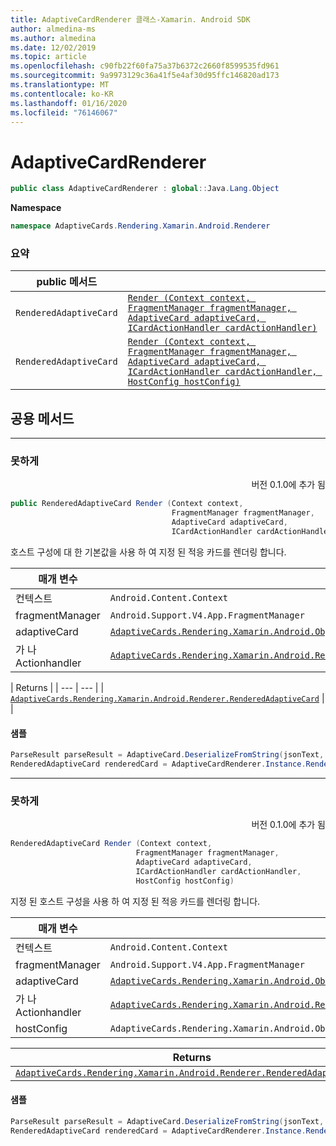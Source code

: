 ```yaml
---
title: AdaptiveCardRenderer 클래스-Xamarin. Android SDK
author: almedina-ms
ms.author: almedina
ms.date: 12/02/2019
ms.topic: article
ms.openlocfilehash: c90fb22f60fa75a37b6372c2660f8599535fd961
ms.sourcegitcommit: 9a9973129c36a41f5e4af30d95ffc146820ad173
ms.translationtype: MT
ms.contentlocale: ko-KR
ms.lasthandoff: 01/16/2020
ms.locfileid: "76146067"
---
```

# <a name="adaptivecardrenderer"></a>AdaptiveCardRenderer

```csharp
public class AdaptiveCardRenderer : global::Java.Lang.Object
```

**Namespace**
```csharp
namespace AdaptiveCards.Rendering.Xamarin.Android.Renderer
```

### <a name="summary"></a>요약

| public 메서드 | |
| --- | ---- |
| ```RenderedAdaptiveCard``` | [```Render (Context context, FragmentManager fragmentManager, AdaptiveCard adaptiveCard, ICardActionHandler cardActionHandler)```](#render0) |
| ```RenderedAdaptiveCard``` | [```Render (Context context, FragmentManager fragmentManager, AdaptiveCard adaptiveCard, ICardActionHandler cardActionHandler, HostConfig hostConfig)```](#render1) |

## <a name="public-methods"></a>공용 메서드

---

### <a id="render0"></a>못하게
<p style='text-align:right'>버전 0.1.0에 추가 됨</p>

```csharp
public RenderedAdaptiveCard Render (Context context, 
                                    FragmentManager fragmentManager, 
                                    AdaptiveCard adaptiveCard,
                                    ICardActionHandler cardActionHandler)
```

호스트 구성에 대 한 기본값을 사용 하 여 지정 된 적응 카드를 렌더링 합니다.

| 매개 변수 | |
| --- | --- |
| 컨텍스트 | ```Android.Content.Context``` |
| fragmentManager | ```Android.Support.V4.App.FragmentManager``` |
| adaptiveCard | [```AdaptiveCards.Rendering.Xamarin.Android.ObjectModel.AdaptiveCard```](adaptivecards-rendering-xamarin-android-objectmodel-adaptivecard.md) |
| 가 나 Actionhandler | [```AdaptiveCards.Rendering.Xamarin.Android.Renderer.ActionHandler.ICardActionHandler```](adaptivecards-renderin-xamarin-android-renderer-actionhandler-icardactionhandler.md) |

| Returns |
| --- | --- |
| [```AdaptiveCards.Rendering.Xamarin.Android.Renderer.RenderedAdaptiveCard```](adaptivecards-rendering-xamarin-android-renderer-renderedadaptivecard.md) | |

#### <a name="sample"></a>샘플

```csharp
ParseResult parseResult = AdaptiveCard.DeserializeFromString(jsonText, AdaptiveCardRenderer.Version);
RenderedAdaptiveCard renderedCard = AdaptiveCardRenderer.Instance.Render(context, SupportFragmentManager, parseResult.AdaptiveCard, cardActionHandler);
```

---

### <a id="render1"></a>못하게
<p style='text-align:right'>버전 0.1.0에 추가 됨</p>

```csharp
RenderedAdaptiveCard Render (Context context, 
                            FragmentManager fragmentManager, 
                            AdaptiveCard adaptiveCard, 
                            ICardActionHandler cardActionHandler, 
                            HostConfig hostConfig)
```

지정 된 호스트 구성을 사용 하 여 지정 된 적응 카드를 렌더링 합니다.

| 매개 변수 | |
| --- | --- |
| 컨텍스트 | ```Android.Content.Context``` |
| fragmentManager | ```Android.Support.V4.App.FragmentManager``` |
| adaptiveCard | [```AdaptiveCards.Rendering.Xamarin.Android.ObjectModel.AdaptiveCard```](adaptivecards-rendering-xamarin-android-objectmodel-adaptivecard.md) |
| 가 나 Actionhandler | [```AdaptiveCards.Rendering.Xamarin.Android.Renderer.ActionHandler.ICardActionHandler```](adaptivecards-renderin-xamarin-android-renderer-actionhandler-icardactionhandler.md) |
| hostConfig | ```AdaptiveCards.Rendering.Xamarin.Android.ObjectModel.HostConfig``` |

| Returns | |
| --- | --- |
| [```AdaptiveCards.Rendering.Xamarin.Android.Renderer.RenderedAdaptiveCard```](adaptivecards-rendering-xamarin-android-renderer-renderedadaptivecard.md) | |

#### <a name="sample"></a>샘플

```csharp
ParseResult parseResult = AdaptiveCard.DeserializeFromString(jsonText, AdaptiveCardRenderer.Version);
RenderedAdaptiveCard renderedCard = AdaptiveCardRenderer.Instance.Render(context, SupportFragmentManager, parseResult.AdaptiveCard, cardActionHandler, hostConfig);
```